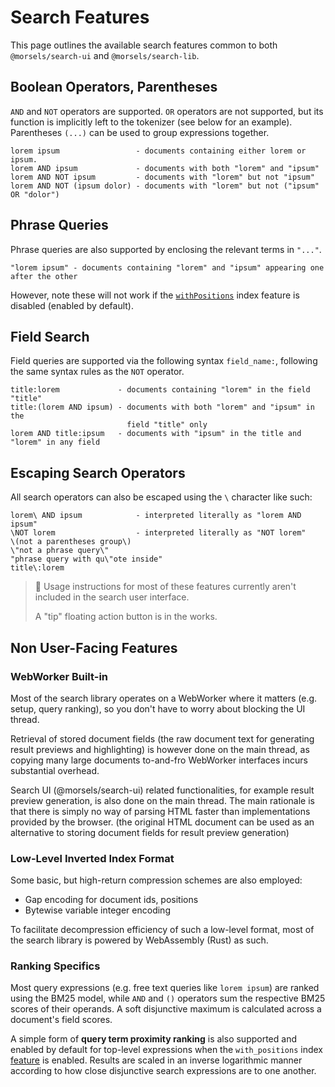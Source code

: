 # Search Features

This page outlines the available search features common to both `@morsels/search-ui` and `@morsels/search-lib`.

## Boolean Operators, Parentheses

`AND` and `NOT` operators are supported.
`OR` operators are not supported, but its function is implicitly left to the tokenizer (see below for an example).
Parentheses `(...)` can be used to group expressions together.

```
lorem ipsum                 - documents containing either lorem or ipsum.
lorem AND ipsum             - documents with both "lorem" and "ipsum"
lorem AND NOT ipsum         - documents with "lorem" but not "ipsum"
lorem AND NOT (ipsum dolor) - documents with "lorem" but not ("ipsum" OR "dolor")
```

## Phrase Queries

Phrase queries are also supported by enclosing the relevant terms in `"..."`.

```
"lorem ipsum" - documents containing "lorem" and "ipsum" appearing one after the other
```

However, note these will not work if the [`withPositions`](./indexer/indexing.md#miscellaneous-options) index feature is disabled (enabled by default).

## Field Search

Field queries are supported via the following syntax `field_name:`, following the same syntax rules as the `NOT` operator.

```
title:lorem             - documents containing "lorem" in the field "title"
title:(lorem AND ipsum) - documents with both "lorem" and "ipsum" in the
                          field "title" only
lorem AND title:ipsum   - documents with "ipsum" in the title and "lorem" in any field
```

## Escaping Search Operators

All search operators can also be escaped using the `\` character like such:

```
lorem\ AND ipsum            - interpreted literally as "lorem AND ipsum"
\NOT lorem                  - interpreted literally as "NOT lorem"
\(not a parentheses group\)
\"not a phrase query\"
"phrase query with qu\"ote inside"
title\:lorem
```


> 🚧 Usage instructions for most of these features currently aren't included in the search user interface.
> 
> A "tip" floating action button is in the works.

## Non User-Facing Features

### WebWorker Built-in

Most of the search library operates on a WebWorker where it matters (e.g. setup, query ranking), so you don't have to worry about blocking the UI thread.

Retrieval of stored document fields (the raw document text for generating result previews and highlighting) is however done on the main thread, as copying many large documents to-and-fro WebWorker interfaces incurs substantial overhead.

Search UI (@morsels/search-ui) related functionalities, for example result preview generation, is also done on the main thread.
The main rationale is that there is simply no way of parsing HTML faster than implementations provided by the browser. (the original HTML document can be used as an alternative to storing document fields for result preview generation)


### Low-Level Inverted Index Format

Some basic, but high-return compression schemes are also employed:
- Gap encoding for document ids, positions
- Bytewise variable integer encoding

To facilitate decompression efficiency of such a low-level format, most of the search library is powered by WebAssembly (Rust) as such.

### Ranking Specifics

Most query expressions (e.g. free text queries like `lorem ipsum`) are ranked using the BM25 model, while `AND` and `()` operators sum the respective BM25 scores of their operands. A soft disjunctive maximum is calculated across a document's field scores.

A simple form of **query term proximity ranking** is also supported and enabled by default for top-level expressions when the `with_positions` index [feature](./indexer/indexing.html#miscellaneous-options) is enabled. Results are scaled in an inverse logarithmic manner according to how close disjunctive search expressions are to one another.
